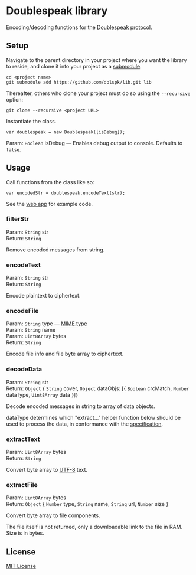 # Doublespeak library

Encoding/decoding functions for the [Doublespeak protocol](https://github.com/dblspk/web-app#how-it-works).

## Setup

Navigate to the parent directory in your project where you want the library to reside, and clone it into your project as a [submodule](https://github.com/blog/2104-working-with-submodules).
```
cd <project name>
git submodule add https://github.com/dblspk/lib.git lib
```
Thereafter, others who clone your project must do so using the ```--recursive``` option:
```
git clone --recursive <project URL>
```
Instantiate the class.
```
var doublespeak = new Doublespeak([isDebug]);
```
Param: ```Boolean``` isDebug &mdash; Enables debug output to console. Defaults to ```false```.

## Usage

Call functions from the class like so:
```
var encodedStr = doublespeak.encodeText(str);
```
See the [web app](https://github.com/dblspk/web-app) for example code.

### filterStr
Param: ```String``` str  
Return: ```String```

Remove encoded messages from string.

### encodeText
Param: ```String``` str  
Return: ```String```

Encode plaintext to ciphertext.

### encodeFile
Param: ```String``` type &mdash; [MIME type](https://en.wikipedia.org/wiki/Media_type)  
Param: ```String``` name  
Param: ```Uint8Array``` bytes  
Return: ```String```

Encode file info and file byte array to ciphertext.

### decodeData
Param: ```String``` str  
Return: ```Object``` { ```String``` cover, ```Object``` dataObjs: [{ ```Boolean``` crcMatch, ```Number``` dataType, ```Uint8Array``` data }]}

Decode encoded messages in string to array of data objects.

dataType determines which "extract..." helper function below should be used to process the data, in conformance with the [specification](https://github.com/dblspk/web-app#how-it-works).

### extractText
Param: ```Uint8Array``` bytes  
Return: ```String```

Convert byte array to [UTF-8](https://en.wikipedia.org/wiki/UTF-8) text.

### extractFile
Param: ```Uint8Array``` bytes  
Return: ```Object``` { ```Number``` type, ```String``` name, ```String``` url, ```Number``` size }

Convert byte array to file components.

The file itself is not returned, only a downloadable link to the file in RAM. Size is in bytes.

## License

[MIT License](https://joshuaptfan.mit-license.org/)
